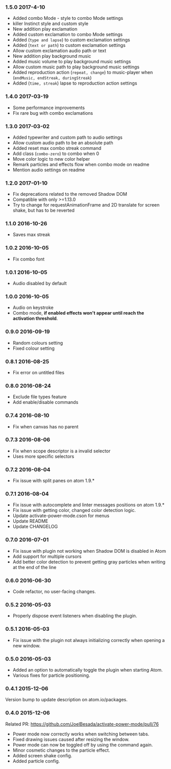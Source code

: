 ### 1.5.0 2017-4-10
* Added combo Mode - style to combo Mode settings
* killer Instinct style and custom style
* New addition play exclamation
* Added custom exclamation to combo Mode settings
* Added (`type and lapse`) to custom exclamation settings
* Added (`text or path`) to custom exclamation settings
* Allow custom exclamation audio path or text
* New addition play background music
* Added music volume to play background music settings
* Allow custom music path to play background music settings
* Added reproduction action (`repeat, change`) to music-player when (`endMusic, endStreak, duringStreak`)
* Added (`time, streak`) lapse to reproduction action settings

### 1.4.0 2017-03-19
* Some performance improvements
* Fix rare bug with combo exclamations

### 1.3.0 2017-03-02
* Added typewriter and custom path to audio settings
* Allow custom audio path to be an absolute path
* Added reset max combo streak command
* Add class (`combo-zero`) to combo when 0
* Move color logic to new color helper
* Remark particles and effects flow when combo mode on readme
* Mention audio settings on readme

### 1.2.0 2017-01-10
* Fix deprecations related to the removed Shadow DOM
* Compatible with only >=1.13.0
* Try to change for requestAnimationFrame and 2D translate for screen shake, but has to be reverted

### 1.1.0 2016-10-26
* Saves max streak

### 1.0.2 2016-10-05
* Fix combo font

### 1.0.1 2016-10-05
* Audio disabled by default

### 1.0.0 2016-10-05
* Audio on keystroke
* Combo mode, **if enabled effects won't appear until reach the activation threshold**.

### 0.9.0 2016-09-19
* Random colours setting
* Fixed colour setting

### 0.8.1 2016-08-25
* Fix error on untitled files

### 0.8.0 2016-08-24
* Exclude file types feature
* Add enable/disable commands

### 0.7.4 2016-08-10
* Fix when canvas has no parent

### 0.7.3 2016-08-06
* Fix when scope descriptor is a invalid selector
* Uses more specific selectors

### 0.7.2 2016-08-04
* Fix issue with split panes on atom 1.9.*

### 0.7.1 2016-08-04
* Fix issue with autocomplete and linter messages positions on atom 1.9.*
* Fix issue with getting color, changed color detection logic.
* Update activate-power-mode.cson for menus
* Update README
* Update CHANGELOG

### 0.7.0 2016-07-01
* Fix issue with plugin not working when Shadow DOM is disabled in Atom
* Add support for multiple cursors
* Add better color detection to prevent getting gray particles when writing at the end of the line

### 0.6.0 2016-06-30
* Code refactor, no user-facing changes.

### 0.5.2 2016-05-03
* Properly dispose event listeners when disabling the plugin.

### 0.5.1 2016-05-03
* Fix issue with the plugin not always initializing correctly when opening a new window.

### 0.5.0 2016-05-03
* Added an option to automatically toggle the plugin when starting Atom.
* Various fixes for particle positioning.

### 0.4.1 2015-12-06
Version bump to update description on atom.io/packages.

### 0.4.0 2015-12-06
Related PR: https://github.com/JoelBesada/activate-power-mode/pull/76

* Power mode now correctly works when switching between tabs.
* Fixed drawing issues caused after resizing the window.
* Power mode can now be toggled off by using the command again.
* Minor cosmetic changes to the particle effect.
* Added screen shake config.
* Added particle config.
